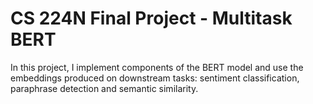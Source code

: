 # CS 224N Final Project - Multitask BERT

In this project,  I implement components of the BERT model and use the embeddings produced on downstream tasks: sentiment classification, paraphrase detection and semantic similarity.


